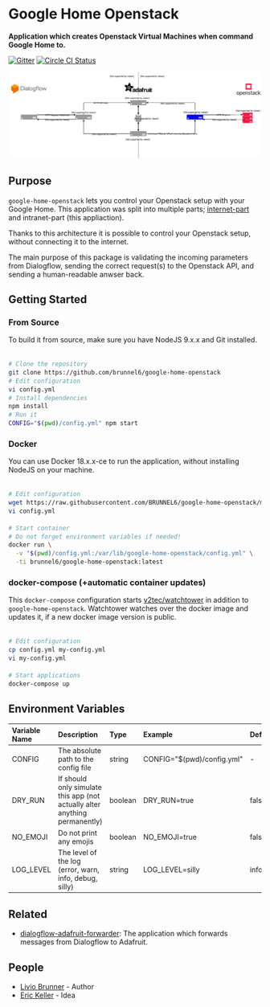 # Google Home Openstack

**Application which creates Openstack Virtual Machines when
command Google Home to.**

[![Gitter](https://badges.gitter.im/brunnel/google-home-openstack.svg)](https://gitter.im/google-home-openstack/)
[![Circle CI Status](https://circleci.com/gh/BRUNNEL6/google-home-openstack.png?circle-token=2c7bd0eebaeb959c02572c8990b17d5836ac51c5&style=shield)](https://circleci.com/gh/BRUNNEL6/google-home-openstack)

![Architecture](assets/architecture.svg)

## Purpose

`google-home-openstack` lets you control your Openstack setup with your Google Home. This application was split into multiple parts; [internet-part](https://github.com/brunnel6/dialogflow-adafruit-forwarder) and intranet-part (this appliaction).

Thanks to this architecture it is possible to control your Openstack setup, without connecting it to the internet.

The main purpose of this package is validating the incoming parameters from Dialogflow, sending the correct request(s) to the Openstack API, and sending a human-readable anwser back.

## Getting Started

### From Source

To build it from source, make sure you have NodeJS 9.x.x and Git installed.

```bash

# Clone the repository
git clone https://github.com/brunnel6/google-home-openstack
# Edit configuration
vi config.yml
# Install dependencies
npm install
# Run it
CONFIG="$(pwd)/config.yml" npm start

```

### Docker

You can use Docker 18.x.x-ce to run the application, without installing NodeJS on your
machine.

```bash

# Edit configuration
wget https://raw.githubusercontent.com/BRUNNEL6/google-home-openstack/master/config.yml
vi config.yml

# Start container
# Do not forget environment variables if needed!
docker run \
  -v "$(pwd)/config.yml:/var/lib/google-home-openstack/config.yml" \
  -ti brunnel6/google-home-openstack:latest

```

### docker-compose (+automatic container updates)

This `docker-compose` configuration starts [v2tec/watchtower](https://github.com/v2tec/watchtower) in addition to `google-home-openstack`. Watchtower watches over the docker image and updates it, if a new docker image version is public.

```bash

# Edit configuration
cp config.yml my-config.yml
vi my-config.yml

# Start applications
docker-compose up

```

## Environment Variables

| Variable Name | Description                                                                | Type    | Example                    | Default |
|:--------------|:---------------------------------------------------------------------------|:--------|:---------------------------|:--------|
| CONFIG        | The absolute path to the config file                                       | string  | CONFIG="$(pwd)/config.yml" | -       |
| DRY_RUN       | If should only simulate this app (not actually alter anything permanently) | boolean | DRY_RUN=true               | false   |
| NO_EMOJI      | Do not print any emojis                                                    | boolean | NO_EMOJI=true              | false   |
| LOG_LEVEL     | The level of the log (error, warn, info, debug, silly)                     | string  | LOG_LEVEL=silly            | info    |

## Related

- [dialogflow-adafruit-forwarder](https://github.com/BRUNNEL6/dialogflow-adafruit-forwarder): The application which forwards messages from Dialogflow to Adafruit.

## People

- [Livio Brunner](https://github.com/BrunnerLivio) - Author
- [Eric Keller](https://github.com/erickellerek1) - Idea
